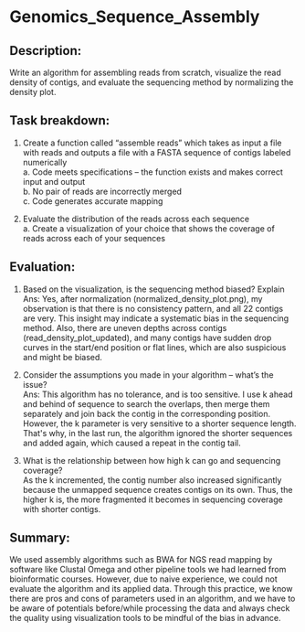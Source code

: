 # Genomics_Sequence_Assembly
## Description: 
Write an algorithm for assembling reads from scratch, visualize the read density of contigs,
and evaluate the sequencing method by normalizing the density plot.



## Task breakdown:
1. Create a function called “assemble reads” which takes as input a file with reads and
outputs a file with a FASTA sequence of contigs labeled numerically <br>
a. Code meets specifications – the function exists and makes correct input and
output <br>
b. No pair of reads are incorrectly merged <br>
c. Code generates accurate mapping <br>

2. Evaluate the distribution of the reads across each sequence <br>
a. Create a visualization of your choice that shows the coverage of reads across each of
your sequences <br>



## Evaluation:
1. Based on the visualization, is the sequencing method biased? Explain<br>
Ans: Yes, after normalization (normalized_density_plot.png), my observation is that there
is no consistency pattern, and all 22 contigs are very. This insight may indicate a
systematic bias in the sequencing method. Also, there are uneven depths across contigs
(read_density_plot_updated), and many contigs have sudden drop curves in the start/end
position or flat lines, which are also suspicious and might be biased.


3. Consider the assumptions you made in your algorithm – what’s the issue?<br>
Ans: This algorithm has no tolerance, and is too sensitive.
I use k ahead and behind of sequence to search the overlaps, then merge them separately
and join back the contig in the corresponding position. However, the k parameter is very
sensitive to a shorter sequence length. That's why, in the last run, the algorithm ignored the
shorter sequences and added again, which caused a repeat in the contig tail.


4. What is the relationship between how high k can go and sequencing coverage?<br>
As the k incremented, the contig number also increased significantly because the unmapped
sequence creates contigs on its own. Thus, the higher k is, the more fragmented it becomes
in sequencing coverage with shorter contigs.



## Summary: 
We used assembly algorithms such as BWA for NGS read mapping by software like Clustal Omega
and other pipeline tools we had learned from bioinformatic courses. However, due to naive
experience, we could not evaluate the algorithm and its applied data. Through this practice,
we know there are pros and cons of parameters used in an algorithm, and we have to be aware of
potentials before/while processing the data and always check the quality using visualization
tools to be mindful of the bias in advance.  
